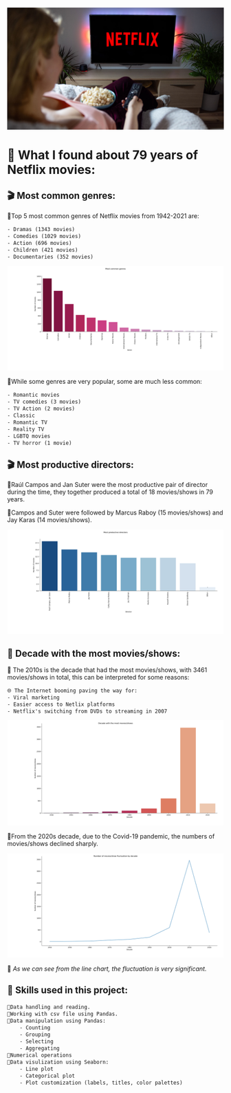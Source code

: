 ![](images/netflix.png)
# 🍿 What I found about 79 years of Netflix movies:

## 🎬 Most common genres:

🔹Top 5 most common genres of Netflix movies from 1942-2021 are:

    - Dramas (1343 movies)
    - Comedies (1029 movies)
    - Action (696 movies)
    - Children (421 movies)
    - Documentaries (352 movies)

![](images/common_gen.png)

🔹While some genres are very popular, some are much less common:

    - Romantic movies
    - TV comedies (3 movies)
    - TV Action (2 movies)
    - Classic
    - Romantic TV
    - Reality TV 
    - LGBTQ movies 
    - TV horror (1 movie)

## 🎬 Most productive directors: 

🔹Raúl Campos and Jan Suter were the most productive pair of director during the time, they together produced a total of 18 movies/shows in 79 years.

🔹Campos and Suter were followed by Marcus Raboy (15 movies/shows) and Jay Karas (14 movies/shows).

![](images/pro_dir.png)

## 📅 Decade with the most movies/shows:

🔹 The 2010s is the decade that had the most movies/shows, with 3461 movies/shows in total, this can be interpreted for some reasons:
    
    🌐 The Internet booming paving the way for:
    - Viral marketing
    - Easier access to Netlix platforms
    - Netflix's switching from DVDs to streaming in 2007

![](images/top_dec_bar.png)

🔹From the 2020s decade, due to the Covid-19 pandemic, the numbers of movies/shows declined sharply.

![](images/fluc.png)

📌 *As we can see from the line chart, the fluctuation is very significant.*

## 🧠 Skills used in this project:

    🔹Data handling and reading.
    🔹Working with csv file using Pandas.
    🔹Data manipulation using Pandas:
        - Counting
        - Grouping
        - Selecting
        - Aggregating
    🔹Numerical operations
    🔹Data visulization using Seaborn:
        - Line plot
        - Categorical plot
        - Plot customization (labels, titles, color palettes)

